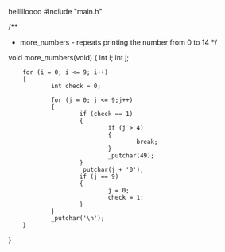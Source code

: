 hellllloooo
#include "main.h"

/**
* more_numbers - repeats printing the number from 0 to 14
*/

void more_numbers(void)
{
        int i;
        int j;

        for (i = 0; i <= 9; i++)
        {
                int check = 0;

                for (j = 0; j <= 9;j++)
                {
                        if (check == 1)
                        {
                                if (j > 4)
                                {
                                        break;
                                }
                                _putchar(49);
                        }
                        _putchar(j + '0');
                        if (j == 9)
                        {
                                j = 0;
                                check = 1;
                        }
                }
                _putchar('\n');
        }
}
